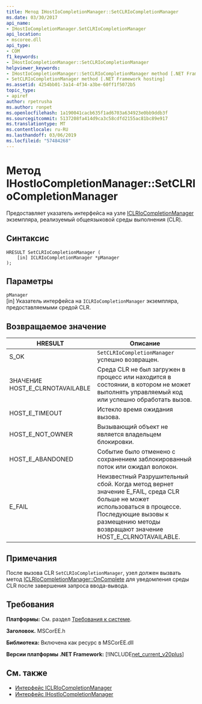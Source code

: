 ```yaml
---
title: Метод IHostIoCompletionManager::SetCLRIoCompletionManager
ms.date: 03/30/2017
api_name:
- IHostIoCompletionManager.SetCLRIoCompletionManager
api_location:
- mscoree.dll
api_type:
- COM
f1_keywords:
- IHostIoCompletionManager::SetCLRIoCompletionManager
helpviewer_keywords:
- IHostIoCompletionManager::SetCLRIoCompletionManager method [.NET Framework hosting]
- SetCLRIoCompletionManager method [.NET Framework hosting]
ms.assetid: 4254bb01-3a14-4f34-a3be-60ff1f5072b5
topic_type:
- apiref
author: rpetrusha
ms.author: ronpet
ms.openlocfilehash: 1a190041cacb635f1ad6703a634923e0bb9ddb3f
ms.sourcegitcommit: 5137208fa414d9ca3c58cdfd2155ac81bc89e917
ms.translationtype: MT
ms.contentlocale: ru-RU
ms.lasthandoff: 03/06/2019
ms.locfileid: "57484268"
---
```

# <a name="ihostiocompletionmanagersetclriocompletionmanager-method"></a>Метод IHostIoCompletionManager::SetCLRIoCompletionManager
Предоставляет указатель интерфейса на узле [ICLRIoCompletionManager](../../../../docs/framework/unmanaged-api/hosting/iclriocompletionmanager-interface.md) экземпляра, реализуемый общеязыковой среды выполнения (CLR).  
  
## <a name="syntax"></a>Синтаксис  
  
```  
HRESULT SetCLRIoCompletionManager (  
    [in] ICLRIoCompletionManager *pManager  
);  
```  
  
## <a name="parameters"></a>Параметры  
 `pManager`  
 [in] Указатель интерфейса на `ICLRIoCompletionManager` экземпляра, предоставляемыми средой CLR.  
  
## <a name="return-value"></a>Возвращаемое значение  
  
|HRESULT|Описание|  
|-------------|-----------------|  
|S_OK|`SetCLRIoCompletionManager` успешно возвращен.|  
|ЗНАЧЕНИЕ HOST_E_CLRNOTAVAILABLE|Среда CLR не был загружен в процесс или находится в состоянии, в котором не может выполнять управляемый код или успешно обработать вызов.|  
|HOST_E_TIMEOUT|Истекло время ожидания вызова.|  
|HOST_E_NOT_OWNER|Вызывающий объект не является владельцем блокировки.|  
|HOST_E_ABANDONED|Событие было отменено с сохранением заблокированный поток или ожидал волокон.|  
|E_FAIL|Неизвестный Разрушительный сбой. Когда метод вернет значение E_FAIL, среда CLR больше не может использоваться в процессе. Последующие вызовы к размещению методы возвращают значение HOST_E_CLRNOTAVAILABLE.|  
  
## <a name="remarks"></a>Примечания  
 После вызова CLR `SetCLRIoCompletionManager`, узел должен вызвать метод [ICLRIoCompletionManager::OnComplete](../../../../docs/framework/unmanaged-api/hosting/iclriocompletionmanager-oncomplete-method.md) для уведомления среды CLR после завершения запроса ввода-вывода.  
  
## <a name="requirements"></a>Требования  
 **Платформы:** См. раздел [Требования к системе](../../../../docs/framework/get-started/system-requirements.md).  
  
 **Заголовок.** MSCorEE.h  
  
 **Библиотека:** Включена как ресурс в MSCorEE.dll  
  
 **Версии платформы .NET Framework:** [!INCLUDE[net_current_v20plus](../../../../includes/net-current-v20plus-md.md)]  
  
## <a name="see-also"></a>См. также
- [Интерфейс ICLRIoCompletionManager](../../../../docs/framework/unmanaged-api/hosting/iclriocompletionmanager-interface.md)
- [Интерфейс IHostIoCompletionManager](../../../../docs/framework/unmanaged-api/hosting/ihostiocompletionmanager-interface.md)
